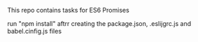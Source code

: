 This repo contains tasks for ES6 Promises

run "npm install" aftrr creating the package.json, .eslijgrc.js and babel.cinfig.js files
